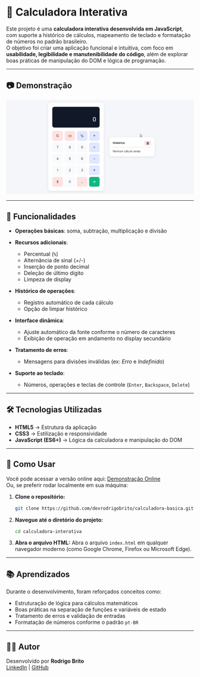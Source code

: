 # 🧮 Calculadora Interativa
Este projeto é uma **calculadora interativa desenvolvida em JavaScript**, com suporte a histórico de cálculos, mapeamento de teclado e formatação de números no padrão brasileiro.  
O objetivo foi criar uma aplicação funcional e intuitiva, com foco em **usabilidade, legibilidade e manutenibilidade do código**, além de explorar boas práticas de manipulação do DOM e lógica de programação.

---

## 📷 Demonstração

![calculadora](assets/calculadorabasica.gif)

---

## 🚀 Funcionalidades

* **Operações básicas**: soma, subtração, multiplicação e divisão
* **Recursos adicionais**:

  * Percentual (`%`)
  * Alternância de sinal (+/-)
  * Inserção de ponto decimal
  * Deleção de último dígito
  * Limpeza de display
* **Histórico de operações**:

  * Registro automático de cada cálculo
  * Opção de limpar histórico
* **Interface dinâmica**:

  * Ajuste automático da fonte conforme o número de caracteres
  * Exibição de operação em andamento no display secundário
* **Tratamento de erros**:

  * Mensagens para divisões inválidas (ex: *Erro* e *Indefinido*)
* **Suporte ao teclado**:

  * Números, operações e teclas de controle (`Enter`, `Backspace`, `Delete`)

---

##  🛠️ Tecnologias Utilizadas

* **HTML5** → Estrutura da aplicação
* **CSS3** → Estilização e responsividade
* **JavaScript (ES6+)** → Lógica da calculadora e manipulação do DOM

---

## 📖 Como Usar

Você pode acessar a versão online aqui:
[Demonstração Online](https://devrodrigobrito.github.io/calculadora-interativa/)  
Ou, se preferir rodar localmente em sua máquina:    

1.  **Clone o repositório:**
    ```bash
    git clone https://github.com/devrodrigobrito/calculadora-basica.git
    ```

2.  **Navegue até o diretório do projeto:**
    ```bash
    cd calculadora-interativa
    ```

3.  **Abra o arquivo HTML:**
    Abra o arquivo `index.html` em qualquer navegador moderno (como Google Chrome, Firefox ou Microsoft Edge).

---

## 📚 Aprendizados

Durante o desenvolvimento, foram reforçados conceitos como:

* Estruturação de lógica para cálculos matemáticos
* Boas práticas na separação de funções e variáveis de estado
* Tratamento de erros e validação de entradas
* Formatação de números conforme o padrão `pt-BR`

---

## 👨‍💻 Autor

Desenvolvido por **Rodrigo Brito**   
[LinkedIn](www.linkedin.com/in/devrodrigobrito) | [GitHub](https://github.com/devrodrigobrito)


